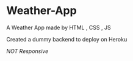 # Weather-App

A Weather App made by HTML , CSS , JS 

Created a dummy backend to deploy on Heroku


*NOT Responsive*

